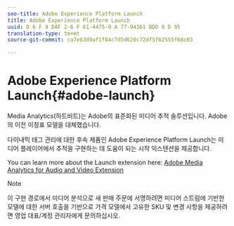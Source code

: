 ```yaml
---
seo-title: Adobe Experience Platform Launch
title: Adobe Experience Platform Launch
uuid: D 6 F 9 DAF 2-6 F 61-4475-9 A 77-94361 BDD 9 D 95
translation-type: tm+mt
source-git-commit: ca7e63d9af1f84c7d5d620c72df5f62555f68c03

---
```



# Adobe Experience Platform Launch{#adobe-launch}

Media Analytics(하트비트)는 Adobe의 표준화된 미디어 추적 솔루션입니다. Adobe의 이전 이정표 모델을 대체했습니다.

다이내믹 태그 관리에 대한 후속 제품인 Adobe Experience Platform Launch는 미디어 플레이어에서 추적을 구현하는 데 도움이 되는 시작 익스텐션을 제공합니다.

You can learn more about the Launch extension here: [Adobe Media Analytics for Audio and Video Extension](https://docs.adobelaunch.com/extension-reference/web/adobe-media-analytics-for-audio-and-video-extension)

>[!NOTE]
>
>이 구현 경로에서 미디어 분석으로 새 판매 주문에 서명하려면 미디어 스트림에 기반한 모델에 대한 서버 호출을 기반으로 가격 모델에서 고유한 SKU 및 변경 사항을 제공하려면 영업 대표/계정 관리자에게 문의하십시오.

